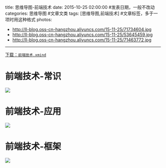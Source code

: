 title: 思维导图-前端技术
date: 2015-10-25 02:00:00 #发表日期，一般不改动
categories: 思维导图 #文章文类
tags: [思维导图,前端技术] #文章标签，多于一项时用这种格式
photos:
- http://ll-blog.oss-cn-hangzhou.aliyuncs.com/15-11-25/71734604.jpg
- http://ll-blog.oss-cn-hangzhou.aliyuncs.com/15-11-25/53645459.jpg
- http://ll-blog.oss-cn-hangzhou.aliyuncs.com/15-11-25/71463772.jpg


---
[下载：`前端技术.xmind`](https://github.com/liuxiang/xmind)



# 前端技术-常识
![](http://ll-blog.oss-cn-hangzhou.aliyuncs.com/15-11-25/71734604.jpg)


# 前端技术-应用
![](http://ll-blog.oss-cn-hangzhou.aliyuncs.com/15-11-25/53645459.jpg)


# 前端技术-框架
![](http://ll-blog.oss-cn-hangzhou.aliyuncs.com/15-11-25/71463772.jpg)


<!-- more -->
